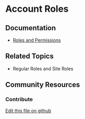 # Account Roles 

## Documentation

* [Roles and Permissions](https://portal.liferay.dev/docs/7-2/user/-/knowledge_base/u/roles-and-permissions)

## Related Topics

* Regular Roles and Site Roles 

## Community Resources


### Contribute

[Edit this file on github](https://github.com/olafk/controlpanel-documentation-docs/blob/master/md/72en/com_liferay_roles_admin_web_portlet_RolesAdminPortlet/5.md)
